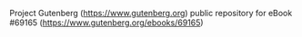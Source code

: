 Project Gutenberg (https://www.gutenberg.org) public repository for
eBook #69165 (https://www.gutenberg.org/ebooks/69165)
